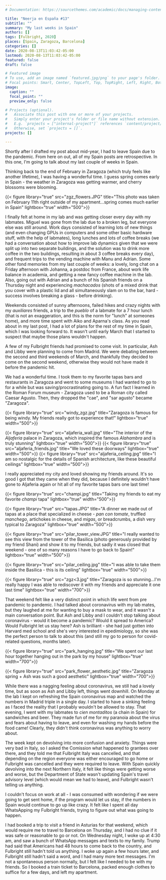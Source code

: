 ```yaml
---
# Documentation: https://sourcethemes.com/academic/docs/managing-content/

title: "Neerja en España #13"
subtitle: ""
summary: "My last weeks in Spain"
authors: []
tags: [Fulbright, 2020]
places: [Spain, Zaragoza, Barcelona]
categories: []
date: 2020-08-13T11:03:42-05:00
lastmod: 2020-08-13T11:03:42-05:00
featured: false
draft: false

# Featured image
# To use, add an image named `featured.jpg/png` to your page's folder.
# Focal points: Smart, Center, TopLeft, Top, TopRight, Left, Right, BottomLeft, Bottom, BottomRight.
image:
  caption: ""
  focal_point: ""
  preview_only: false

# Projects (optional).
#   Associate this post with one or more of your projects.
#   Simply enter your project's folder or file name without extension.
#   E.g. `projects = ["internal-project"]` references `content/project/deep-learning/index.md`.
#   Otherwise, set `projects = []`.
projects: []

---
```


Shortly after I drafted my post about mid-year, I had to leave Spain due to the pandemic. From here on out, all of my Spain posts are retrospective. In this one, I'm going to talk about my last couple of weeks in Spain. 

Thinking back to the end of February in Zaragoza (which truly feels like another lifetime), I was having a wonderful time. I guess spring comes early in Spain - the weather in Zaragoza was getting warmer, and cherry blossoms were blooming. 

 {{< figure library="true" src="zgz_flowers.JPG" title="This photo was taken on February 11th right outside of my apartment...spring comes much earlier in Spain" lightbox="true" width="500">}} 


I finally felt at home in my lab and was getting closer every day with my labmates. Miguel was gone from the lab due to a broken leg, but everyone else was still around. Work days consisted of learning lots of new things (and even changing GPUs in computers and some other basic hardware stuff, with the help of labmates), long lunches and lots of coffee breaks (we had a conversation about how to improve lab dynamics given that we were split up into two separate buildings, and the solution was to drink more coffee in the two buildings, resulting in about 3 coffee breaks every day), and frequent trips to the vending machine with Manu and Adrian. Some other fond memories from my last couple of weeks: a lovely, long chat on a Friday afternoon with Johanna, a postdoc from France, about work life balance in academia, and getting a new fancy coffee machine in the lab. Also, going out with Adrian and a bunch of his Spanish friends on a Thursday night and experiencing *machacados* (shots of a mixed drink that you cover with a plastic lid and all simultaneously slam on to the bar, hard - success involves breaking a glass - before drinking).

Weekends consisted of sunny afternoons, failed hikes and crazy nights with my *auxiliares* friends, a trip to the *pueblo* of a labmate for a 7 hour lunch (that is not an exaggeration, and this is the norm for "lunch" at someones home), and more time spent with Aiko and Aparna's class. As you read about in my last post, I had a lot of plans for the rest of my time in Spain, which I was looking forward to. It wasn't until early March that I started to suspect that maybe those plans wouldn't happen.

A few of my Fulbright friends had promised to come visit. In particular, Ash and Libby were planning to come from Madrid. We were debating between the second and third weekends of March, and thankfully they decided to come on the second weekend, otherwise they would not have made it before the pandemic hit. 

We had a wonderful time. I took them to my favorite tapas bars and restaurants in Zaragoza and went to some museums I had wanted to go to for a while but was saving/procrastinating going to. A fun fact I learned in the Roman Forum museum - Zaragoza used to be a Roman city called Caesar Agusto. Then, they dropped the "cae", and "sar agusto" became "Zaragoza".

 {{< figure library="true" src="windy_zgz.jpg" title="Zaragoza is famous for being windy. My friends really got to experience that!" lightbox="true" width="500">}} 

{{< figure library="true" src="aljaferia_wall.jpg" title="The interior of the *Aljaferia* palace in Zaragoza, which inspired the famous *Alahambra* and is truly stunning" lightbox="true" width="500">}} 
{{< figure library="true" src="aljaferia_friends.jpg" title="We loved these doorways" lightbox="true" width="500">}} 
{{< figure library="true" src="aljaferia_ceiling.jpg" title="I am so nostalgic for the details of Spanish architecture, like these beautiful ceilings" lightbox="true" width="500">}} 


I really appreciated my city and loved showing my friends around. It's so good I got that they came when they did, because I definitely wouldn't have gone to Aljaferia again or hit all of my favorite tapas bars one last time!

 {{< figure library="true" src="champi.jpg" title="Taking my friends to eat my favorite *champi* tapa" lightbox="true" width="500">}} 

  {{< figure library="true" src="tapas.JPG" title="A dinner we made out of tapas at a place that specialized in cheese - *pan con tomate*, truffled *manchego*, artichokes in cheese, and *migas*, or breadcrumbs, a dish very typical to Zaragoza" lightbox="true" width="500">}} 


 {{< figure library="true" src="pilar_tower_view.JPG" title="I really wanted to see this view from the tower of the Basilica (photo generously provided by my friend Shani) and show it to my friends, but sadly it was closed that weekend -  one of so many reasons I have to go back to Spain!" lightbox="true" width="500">}} 

 {{< figure library="true" src="pilar_ceiling.jpg" title="I was able to take them inside the Basilica - this is its ceiling" lightbox="true" width="500">}} 


 {{< figure library="true" src="zgz<3.jpg" title="Zaragoza is so stunning...I'm really happy I was able to rediscover it with my friends and appreciate it one last time" lightbox="true" width="700">}} 

That weekend felt like a very distinct point in which life went from pre pandemic to pandemic. I had talked about coronavirus with my lab mates, but they laughed at me for wanting to buy a mask to wear, and it wasn't a main conversation point. But Ash and Libby and I couldn't stop talking about coronavirus - would it become a pandemic? Would it spread to America? Would Fulbright let us stay here? Ash is brilliant - she had just gotten into Harvard med school and she's very interested in epedimiology, so she was the perfect person to talk to about this (and still my go to person for covid-related questions, months later).

{{< figure library="true" src="park_hanging.jpg" title="We spent our last hour together hanging out in the park by my house" lightbox="true" width="700">}} 

{{< figure library="true" src="park_flower_aesthetic.jpg" title="Zaragoza spring + Ash was such a good aesthetic" lightbox="true" width="700">}} 

While there was a nagging feeling about coronavirus, we still had a lovely time, but as soon as Ash and Libby left, things went downhill. On Monday at the lab I kept on refreshing the Spain coronavirus map and watched the numbers in Madrid triple in a single day. I started to have a sinking feeling as I faced the reality that I probably wouldn't be allowed to stay. That evening, I went with my labmates to *cien montaditos* (a chain in Spain) for sandwiches and beer. They made fun of me for my paranoia about the virus and fears about having to leave, and even for washing my hands before the food came! Clearly, they didn't think coronavirus was anything to worry about.

The week kept on devolving into more confusion and anxiety. Things were very bad in Italy, so I asked the Comission what happened to grantees over there, and they told me that Fulbright Italy was cancelled, and that depending on the region everyone was either encouraged to go home or Fulbright was cancelled and they were required to leave. With Spain quickly devolving into the next Northern Italy, it felt like things were getting worse and worse, but the Department of State wasn't updating Spain's travel advisory level (which would mean we had to leave), and Fulbright wasn't telling us anything.

I couldn't focus on work at all - I was consumed with wondering if we were going to get sent home, if the program would let us stay, if the numbers in Spain would continue to go up like crazy. It felt like I spent all day WhatsApping my Fulbright friends, trying to figure out what was going to happen.

I had booked a trip to visit a friend in Asturias for that weekend, which would require me to travel to Barcelona on Thursday, and I had no clue if it was safe or reasonable to go or not. On Wednesday night, I woke up at 4:30 am, and saw a bunch of WhatsApp messages and texts to my family. Trump had said that Americans had 48 hours to come back to the country, and Fulbright still hadn't told us anything. I woke up again a few hours later, and Fulbright still hadn't said a word, and I had many more text messages. I'm not a spontaneous person normally, but I felt like I needed to be with my friends. So I booked a train ticket to Barcelona, packed enough clothes to suffice for a few days, and left my apartment. 



